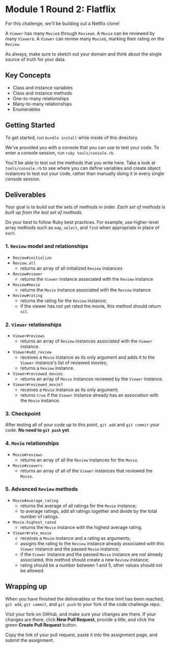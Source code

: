 # Module 1 Round 2: Flatflix

For this challenge, we'll be building out a Netflix clone!

A `Viewer` has many `Movie`s through `Review`s. A `Movie` can be reviewed by many `Viewer`s. A `Viewer` can review many `Movie`s, marking their rating on the `Review`.

As always, make sure to sketch out your domain and think about the single source of truth for your data.

## Key Concepts

- Class and instance variables
- Class and instance methods
- One-to-many relationships
- Many-to-many relationships
- Enumerables

## Getting Started

To get started, run `bundle install` while inside of this directory.

We've provided you with a console that you can use to test your code. To enter a console session, run `ruby tools/console.rb`.

You'll be able to test out the methods that you write here. Take a look at `tools/console.rb` to see where you can define variables and create object instances to test out your code, rather than manually doing it in every single console session.

## Deliverables

Your goal is to build out the sets of methods in order. _Each set of methods is built up from the last set of methods._

Do your best to follow Ruby best practices. For example, use higher-level array methods such as `map`, `select`, and `find` when appropriate in place of `each`.

### 1. `Review` model and relationships

- `Review#initialize`
- `Review.all`
  - returns an array of all initialized `Review` instances
- `Review#viewer`
  - returns the `Viewer` instance associated with the `Review` instance
- `Review#movie`
  - returns the `Movie` instance associated with the `Review` instance
- `Review#rating`
  - returns the rating for the `Review` instance;
  - if the viewer has not yet rated the movie, this method should return `nil`.

### 2. `Viewer` relationships

- `Viewer#reviews`
  - returns an array of `Review` instances associated with the `Viewer` instance.
- `Viewer#add_review`
  - receives a `Movie` instance as its only argument and adds it to the `Viewer` instance's list of reviewed movies;
  - returns a `Review` instance.
- `Viewer#reviewed_movies`
  - returns an array of `Movie` instances reviewed by the `Viewer` instance.
- `Viewer#reviewed_movie?`
  - receives a `Movie` instance as its only argument;
  - returns `true` if the `Viewer` instance already has an association with the `Movie` instance.

### 3. Checkpoint

After testing all of your code up to this point, `git add` and `git commit` your code. **No need to `git push` yet**.

### 4. `Movie` relationships

- `Movie#reviews`
  - returns an array of all the `Review` instances for the `Movie`.
- `Movie#viewers`
  - returns an array of all of the `Viewer` instances that reviewed the `Movie`.

### 5. Advanced `Review` methods

- `Movie#average_rating`
  - returns the average of all ratings for the `Movie` instance;
  - to average ratings, add all ratings together and divide by the total number of ratings.
- `Movie.highest_rated`
  - returns the `Movie` instance with the highest average rating.
- `Viewer#rate_movie`
  - receives a `Movie` instance and a rating as arguments;
  - assigns the rating to the `Review` instance already associated with this `Viewer` instance and the passed `Movie` instance;
  - if the `Viewer` instance and the passed `Movie` instance are _not_ already associated, this method should create a new `Review` instance;
  - rating should be a number between 1 and 5, other values should not be allowed.

## Wrapping up

When you have finished the deliverables or the time limit has been reached, `git add`, `git commit`, and `git push` to your fork of the code challenge repo.

Visit your fork on GitHub, and make sure your changes are there. If your changes are there, click **New Pull Request**, provide a title, and click the green **Create Pull Request** button.

Copy the link of your pull request, paste it into the assignment page, and submit the assignment.
